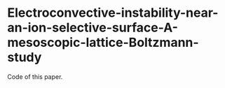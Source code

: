 # Electroconvective-instability-near-an-ion-selective-surface-A-mesoscopic-lattice-Boltzmann-study

Code of this paper.
